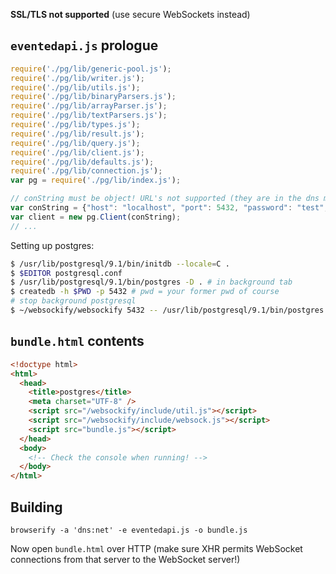 **SSL/TLS not supported** (use secure WebSockets instead)

```eventedapi.js``` prologue
----------------------------
```javascript
require('./pg/lib/generic-pool.js');
require('./pg/lib/writer.js');
require('./pg/lib/utils.js');
require('./pg/lib/binaryParsers.js');
require('./pg/lib/arrayParser.js');
require('./pg/lib/textParsers.js');
require('./pg/lib/types.js');
require('./pg/lib/result.js');
require('./pg/lib/query.js');
require('./pg/lib/client.js');
require('./pg/lib/defaults.js');
require('./pg/lib/connection.js');
var pg = require('./pg/lib/index.js');

// conString must be object! URL's not supported (they are in the dns module, not available in the browser)
var conString = {"host": "localhost", "port": 5432, "password": "test", "user": "janus", "database": "janus"};
var client = new pg.Client(conString);
// ...
```

Setting up postgres:

```bash
$ /usr/lib/postgresql/9.1/bin/initdb --locale=C .
$ $EDITOR postgresql.conf
$ /usr/lib/postgresql/9.1/bin/postgres -D . # in background tab
$ createdb -h $PWD -p 5432 # pwd = your former pwd of course
# stop background postgresql
$ ~/websockify/websockify 5432 -- /usr/lib/postgresql/9.1/bin/postgres -D .
```

```bundle.html``` contents
--------------------------

```html
<!doctype html>
<html>
  <head>
    <title>postgres</title>
    <meta charset="UTF-8" />
    <script src="/websockify/include/util.js"></script>
    <script src="/websockify/include/websock.js"></script>
    <script src="bundle.js"></script>
  </head>
  <body>
    <!-- Check the console when running! -->
  </body>
</html>
```

Building
--------
```
browserify -a 'dns:net' -e eventedapi.js -o bundle.js
```

Now open ```bundle.html``` over HTTP (make sure XHR permits WebSocket connections from that server to the WebSocket server!)